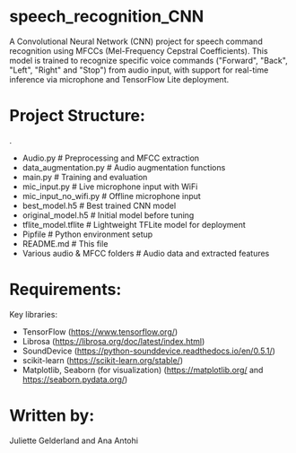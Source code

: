 # speech_recognition_CNN
A Convolutional Neural Network (CNN) project for speech command recognition using MFCCs (Mel-Frequency Cepstral Coefficients). This model is trained to recognize specific voice commands ("Forward", "Back", "Left", "Right" and "Stop") from audio input, with support for real-time inference via microphone and TensorFlow Lite deployment.

# Project Structure:
.
- Audio.py                         # Preprocessing and MFCC extraction
- data_augmentation.py             # Audio augmentation functions
- main.py                          # Training and evaluation
- mic_input.py                     # Live microphone input with WiFi
- mic_input_no_wifi.py             # Offline microphone input
- best_model.h5                    # Best trained CNN model
- original_model.h5                # Initial model before tuning
- tflite_model.tflite              # Lightweight TFLite model for deployment
- Pipfile                          # Python environment setup
- README.md                        # This file
- Various audio & MFCC folders     # Audio data and extracted features

# Requirements:
Key libraries:
- TensorFlow (https://www.tensorflow.org/)
- Librosa (https://librosa.org/doc/latest/index.html)
- SoundDevice (https://python-sounddevice.readthedocs.io/en/0.5.1/)
- scikit-learn (https://scikit-learn.org/stable/)
- Matplotlib, Seaborn (for visualization) (https://matplotlib.org/ and https://seaborn.pydata.org/)

# Written by:
Juliette Gelderland and Ana Antohi
